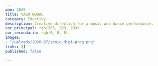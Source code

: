 ```yaml
---
ano: 2020
title: VASO MURAL
category: Identity
description: Creative direction for a music and dance performance.
cor_principal: rgb(203, 203, 203)
cor_secundaria: rgb(0, 0, 0)
images:
- "/uploads/2020-07/sonic-digi-prog.png"
links: []
published: false

---
```

